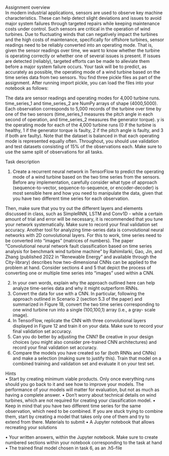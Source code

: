 Assignment overview  
In modern industrial applications, sensors are used to observe key machine characteristics. These can help detect slight deviations and issues to avoid major system failures through targeted repairs while keeping maintenance costs under control.
Such sensors are critical in the operation of wind turbines. Due to fluctuating winds that can negatively impact the turbines and the high costs of maintenance, specifically for offshore turbines, sensor readings need to be reliably converted into an operating mode. That is, given the sensor readings over time, we want to know whether the turbine is operating correctly or whether one of several issues is present. If issues are detected (reliably), targeted efforts can be made to alleviate them before a major system failure occurs.
Your task will be to predict, as accurately as possible, the operating mode of a wind turbine based on the time series data from two sensors.
You find three pickle files as part of the assignment. After running import pickle, you can load the files into your notebook as follows:


The data are sensor readings and operating modes for 4,000 turbine runs. time_series_1 and time_series_2 are NumPy arrays of shape (4000,5000). Each observation corresponds to 5,000 records of the turbine over time by one of the two sensors (time_series_1 measures the pitch angle in each second of operation, and time_series_2 measures the generator torque). y is the operating mode for each of the 4,000 turbine runs (0 if the turbine is healthy, 1 if the generator torque is faulty, 2 if the pitch angle is faulty, and 3 if both are faulty). Note that the dataset is balanced in that each operating mode is represented equally often.
Throughout, you should use validation and test datasets consisting of 15% of the observations each. Make sure to use the same split of observations for all tasks.  
  
Task description  
1. Create a recurrent neural network in TensorFlow to predict the operating mode of a wind turbine based on the two time series from the sensors. Before any implementation, carefully consider what type of approach (sequence-to-vector, sequence-to-sequence, or encoder-decoder) is most sensible here and how you need to manipulate the data, given that you have two different time series for each observation.  
 
Then, make sure that you try out the different layers and elements discussed in class, such as SimpleRNN, LSTM and Conv1D - while a certain amount of trial and error will be necessary, it is recommended that you tune your network systematically. Make sure to record your final validation set accuracy.
Another tool for analyzing time-series data is convolutional neural networks with 2D convolutional layers. For this to work, time series need to be converted into “images” (matrices of numbers). The paper “Convolutional neural network fault classification based on time series analysis for benchmark wind turbine machine” by Rahimilarki, Gao, Jin, and Zhang (published 2022 in “Renewable Energy” and available through the City-library)
describes how two-dimensional CNNs can be applied to the problem at hand. Consider sections 4 and 5 that depict the process of converting one or multiple time series into “images” used within a CNN.  
  
2. In your own words, explain why the approach outlined here can help analyze time-series data and why it might outperform RNNs.
3. Convert the data for use with a CNN. In particular, following the approach outlined in Scenario 2 (section 5.3 of the paper) and summarized in Figure 18, convert the two time series corresponding to one wind turbine run into a single (100,100,1) array (i.e., a gray- scale image).
4. In TensorFlow, replicate the CNN with three convolutional layers displayed in Figure 12 and train it on your data. Make sure to record your final validation set accuracy.
5. Can you do better by adjusting the CNN? Be creative in your design choices (you might also consider pre-trained CNN architectures) and record your final validation set accuracy.
6. Compare the models you have created so far (both RNNs and CNNs) and make a selection (making sure to justify this). Train that model on a combined training and validation set and evaluate it on your test set.  
  
Hints  
• Start by creating minimum viable products. Only once everything runs should you go back to it and see how to improve your models. The performance of your models will matter for evaluation, but not as much as having a complete answer.
• Don’t worry about technical details on wind turbines, which are not required for creating your classification model.
• Keep in mind that you have two different time series for the same observation, which need to be combined. If you are stuck trying to combine them, start by creating a model that takes only one of them and try to extend from there.
Materials to submit
• A Jupyter notebook that allows recreating your solutions

• Your written answers, within the Jupyter notebook. Make sure to create numbered sections within your notebook corresponding to the task at hand
• The trained final model chosen in task 6, as an .h5-file
